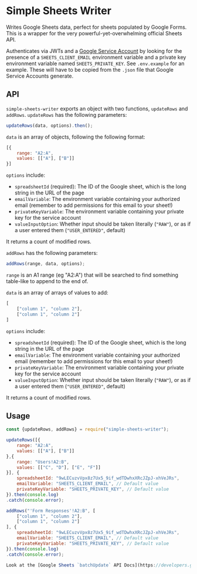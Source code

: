 # Simple Sheets Writer

Writes Google Sheets data, perfect for sheets populated by Google Forms. This is a wrapper for the very powerful-yet-overwhelming official Sheets API.

Authenticates via JWTs and a [Google Service Account](https://cloud.google.com/iam/docs/understanding-service-accounts) by looking for the presence of a `SHEETS_CLIENT_EMAIL` environment variable and a private key environment variable named `SHEETS_PRIVATE_KEY`. See `.env.example` for an example. These will have to be copied from the `.json` file that Google Service Accounts generate.

## API

`simple-sheets-writer` exports an object with two functions, `updateRows` and `addRows`. `updateRows` has the following parameters:

```js
updateRows(data, options).then();
```

`data` is an array of objects, following the following format:

```js
[{
    range: "A2:A",
    values: [["A"], ["B"]]
}]
```

`options` include:

* `spreadsheetId` (required): The ID of the Google sheet, which is the long string in the URL of the page
* `emailVariable`: The environment variable containing your authorized email (remember to add permissions for this email to your sheet!)
* `privateKeyVariable`: The environment variable containing your private key for the service account
* `valueInputOption`: Whether input should be taken literally (`"RAW"`), or as if a user entered them (`"USER_ENTERED"`, default)

It returns a count of modified rows.

`addRows` has the following parameters:

```js
addRows(range, data, options);
```

`range` is an A1 range (eg "A2:A") that will be searched to find something table-like to append to the end of.

`data` is an array of arrays of values to add:

```js
[
    ["column 1", "column 2"],
    ["column 1", "column 2"]
]
```

`options` include:

* `spreadsheetId` (required): The ID of the Google sheet, which is the long string in the URL of the page
* `emailVariable`: The environment variable containing your authorized email (remember to add permissions for this email to your sheet!)
* `privateKeyVariable`: The environment variable containing your private key for the service account
* `valueInputOption`: Whether input should be taken literally (`"RAW"`), or as if a user entered them (`"USER_ENTERED"`, default)

It returns a count of modified rows.

## Usage

```js
const {updateRows, addRows} = require("simple-sheets-writer");

updateRows([{
    range: "A2:A",
    values: [["A"], ["B"]]
},{
    range: "Users!A2:B",
    values: [["C", "D"], ["E", "F"]]
}], {
    spreadsheetId: "9wLECuzvVpx8z7Ux5_9if_wdTDwhxXRcJZpJ-xhVeJRs",
    emailVariable: "SHEETS_CLIENT_EMAIL", // Default value
    privateKeyVariable: "SHEETS_PRIVATE_KEY", // Default value
}).then(console.log)
.catch(console.error);

addRows("'Form Responses'!A2:B", [
    ["column 1", "column 2"],
    ["column 1", "column 2"]
], {
    spreadsheetId: "9wLECuzvVpx8z7Ux5_9if_wdTDwhxXRcJZpJ-xhVeJRs",
    emailVariable: "SHEETS_CLIENT_EMAIL", // Default value
    privateKeyVariable: "SHEETS_PRIVATE_KEY", // Default value
}).then(console.log)
.catch(console.error);

Look at the [Google Sheets `batchUpdate` API Docs](https://developers.google.com/sheets/api/reference/rest/v4/spreadsheets.values/batchGet) and the [Google Sheets `append` API Docs](ihttps://developers.google.com/sheets/api/reference/rest/v4/spreadsheets.values/append) for more information.
